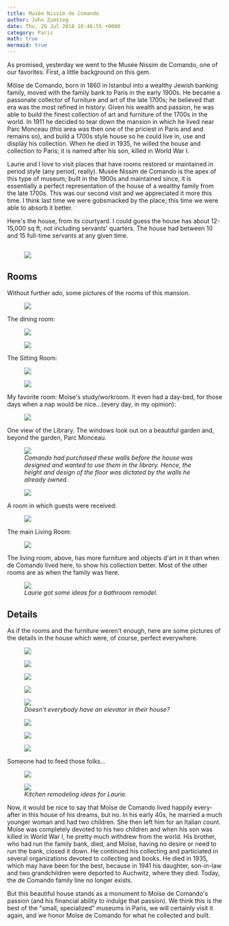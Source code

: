 ```yaml
---
title: Musée Nissim de Comando
author: John Zumsteg
date: Thu, 26 Jul 2018 16:46:55 +0000
category: Paris
math: true
mermaid: true
---
```

As promised, yesterday we went to the Musée Nissim de Comando, one of our favorites. First, a little background on this gem.

Möise de Comando, born in 1860 in Istanbul into a wealthy Jewish banking family, moved with the family bank to Paris in the early 1900s. He became a passonate collector of furniture and art of the late 1700s; he believed that era was the most refined in history. Given his wealth and passion, he was able to build the finest collection of art and furniture of the 1700s in the world. In 1911 he decided to tear down the mansion in which he lived near Parc Monceau (this area was then one of the priciest in Paris and and remains so), and build a 1700s style house so he could live in, use and display his collection. When he died in 1935, he willed the house and collection to Paris; it is named after his son, killed in World War I.

Laurie and I love to visit places that have rooms restored or maintained in period style (any period, really). Musée Nissim de Comando is the apex of this type of museum; built in the 1900s and maintained since, it is essentially a perfect representation of the house of a wealthy family from the late 1700s. This was our second visit and we appreciated it more this time. I think last time we were gobsmacked by the place; this time we were able to absorb it better.

Here's the house, from its courtyard. I could guess the house has about 12-15,000 sq ft, not including servants' quarters. The house had between 10 and 15 full-time servants at any given time.
<h2><figure>
	<img src="{{site.url}}/assets/images/2018/07/DSC05701.jpg"/>
	<figcaption></figcaption>
</figure>

</h2>
<h2>Rooms</h2>
Without further ado, some pictures of the rooms of this mansion.

<figure>
	<img src="{{site.url}}/assets/images/2018/07/DSC05655.jpg"/>
	<figcaption></figcaption>
</figure>



The dining room:<figure>
	<img src="{{site.url}}/assets/images/2018/07/DSC05688.jpg"/>
	<figcaption></figcaption>
</figure>

<figure>
	<img src="{{site.url}}/assets/images/2018/07/DSC05683.jpg"/>
	<figcaption></figcaption>
</figure>



The Sitting Room:

<figure>
	<img src="{{site.url}}/assets/images/2018/07/DSC05633-1.jpg"/>
	<figcaption></figcaption>
</figure>



<figure>
	<img src="{{site.url}}/assets/images/2018/07/DSC05634-1.jpg"/>
	<figcaption></figcaption>
</figure>

My favorite room: Moïse's study/workroom. It even had a day-bed, for those days when a nap would be nice...(every day, in my opinion):

<figure>
	<img src="{{site.url}}/assets/images/2018/07/DSC05642-1.jpg"/>
	<figcaption></figcaption>
</figure>



One view of the Library. The windows look out on a beautiful garden and, beyond the garden, Parc Monceau.

<figure>
	<img src="{{site.url}}/assets/images/2018/07/DSC05638.jpg"/>
	<figcaption><em>Comando had purchased these walls before the house was designed and wanted to use them in the library. Hence, the height and design of the floor was dictated by the walls he already owned.</em></figcaption>
</figure>



<figure>
	<img src="{{site.url}}/assets/images/2018/07/DSC05645.jpg"/>
	<figcaption></figcaption>
</figure>

A room in which guests were received:<figure>
	<img src="{{site.url}}/assets/images/2018/07/DSC05656.jpg"/>
	<figcaption></figcaption>
</figure>



The main Living Room:<figure>
	<img src="{{site.url}}/assets/images/2018/07/DSC05658.jpg"/>
	<figcaption></figcaption>
</figure>



The living room, above, has more furniture and objects d'art in it than when de Comando lived here, to show his collection better. Most of the other rooms are as when the family was here.

<figure>
	<img src="{{site.url}}/assets/images/2018/07/DSC05627.jpg"/>
	<figcaption><em>Laurie got some ideas for a bathroom remodel.</em></figcaption>
</figure>


<h2>Details</h2>
As if the rooms and the furniture weren't enough, here are some pictures of the details in the house which were, of course, perfect everywhere.

<figure>
	<img src="{{site.url}}/assets/images/2018/07/DSC05691.jpg"/>
	<figcaption></figcaption>
</figure>



<figure>
	<img src="{{site.url}}/assets/images/2018/07/DSC05629.jpg"/>
	<figcaption></figcaption>
</figure>


<figure>
	<img src="{{site.url}}/assets/images/2018/07/DSC05630.jpg"/>
	<figcaption></figcaption>
</figure>


<figure>
	<img src="{{site.url}}/assets/images/2018/07/DSC05640.jpg"/>
	<figcaption></figcaption>
</figure>



<figure>
	<img src="{{site.url}}/assets/images/2018/07/DSC05648.jpg"/>
	<figcaption><em>Doesn't everybody have an elevator in their house?</em></figcaption>
</figure>



<figure>
	<img src="{{site.url}}/assets/images/2018/07/DSC05649.jpg"/>
	<figcaption></figcaption>
</figure>

 <figure>
	<img src="{{site.url}}/assets/images/2018/07/DSC05650.jpg"/>
	<figcaption></figcaption>
</figure>



<figure>
	<img src="{{site.url}}/assets/images/2018/07/DSC05628.jpg"/>
	<figcaption></figcaption>
</figure>



Someone had to feed those folks... <figure>
	<img src="{{site.url}}/assets/images/2018/07/DSC05693-1.jpg"/>
	<figcaption></figcaption>
</figure>



<figure>
	<img src="{{site.url}}/assets/images/2018/07/DSC05694-1.jpg"/>
	<figcaption><em>Kitchen remodeling ideas for Laurie.</em></figcaption>
</figure>



Now, it would be nice to say that Moïse de Comando lived happily every-after in this house of his dreams, but no. In his early 40s, he married a much younger woman and had two children. She then left him for an Italian count. Moïse was completely devoted to his two children and when his son was killed in World War I, he pretty much withdrew from the world. His brother, who had run the family bank, died, and Moïse, having no desire or need to run the bank, closed it down. He continued his collecting and particiated in several organizations devoted to collecting and books. He died in 1935, which may have been for the best, because in 1941 his daughter, son-in-law and two grandchildren were deported to Auchwitz, where they died. Today, the de Comando family line no longer exists.

But this beautiful house stands as a monument to Moïse de Comando's passion (and his financial ability to indulge that passion). We think this is the best of the "small, specialized" museums in Paris, we will certainly visit it again, and we honor Moïse de Comando for what he collected and built.
